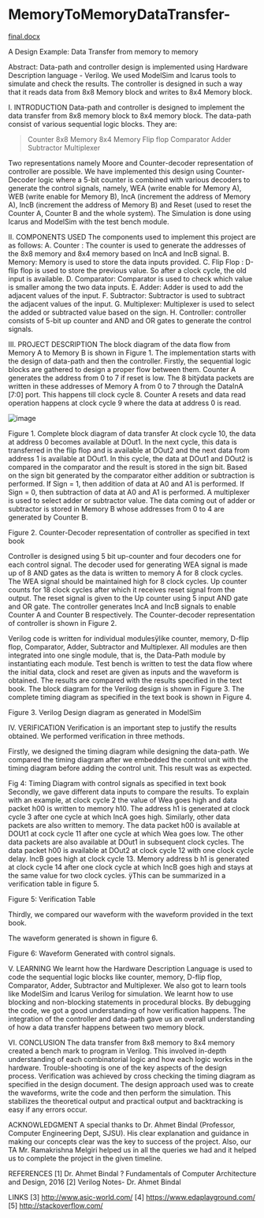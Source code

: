 # MemoryToMemoryDataTransfer-
[final.docx](https://github.com/Poojabafnaprakash/MemoryToMemoryDataTransfer-/files/676580/final.docx)








A Design Example: Data Transfer from memory to memory     

Abstract:
   Data-path and controller design is implemented using Hardware Description language - Verilog. We used ModelSim and Icarus tools to simulate and check the results. The controller is designed in such a way that it reads data from 8x8 Memory block and writes to 8x4 Memory block.
   
I. INTRODUCTION
      Data-path and controller is designed to implement the data transfer from 8x8 memory block to 8x4 memory block. The data-path consist of various sequential logic blocks. They are:

> Counter
> 8x8 Memory
> 8x4 Memory
> Flip flop
> Comparator
> Adder
> Subtractor
> Multiplexer

Two representations namely Moore and Counter-decoder representation of controller are possible. We have implemented this design using Counter-Decoder logic where a 5-bit counter is combined with various decoders to generate the control signals, namely, WEA (write enable for Memory A), WEB (write enable for Memory B), IncA (increment the address of Memory A), IncB (increment the address of Memory B) and Reset (used to reset the Counter A, Counter B and the whole system). The Simulation is done using Icarus and ModelSim with the test bench module.

II. COMPONENTS USED
The components used to implement this project are as follows:
A. Counter : The counter is used to generate the addresses of the 8x8 memory and 8x4 memory based on IncA and IncB signal.
B. Memory: Memory is used to store the data inputs provided.
C. Flip Flop : D-flip flop is used to store the previous value. So after a clock cycle, the old input is available.
D. Comparator: Comparator is used to check which value is smaller among the two data inputs.
E. Adder: Adder is used to add the adjacent values of the input.
F. Subtractor: Subtractor is used to subtract the adjacent values of the input.
G. Multiplexer: Multiplexer is used to select the added or subtracted value based on the sign.
H. Controller: controller consists of 5-bit up counter and AND and OR gates to generate the control signals. 

III. PROJECT DESCRIPTION
The block diagram of the data flow from Memory A to Memory B is shown in Figure 1. The implementation starts with the design of data-path and then the controller. Firstly, the sequential logic blocks are gathered to design a proper flow between them. Counter A generates the address from 0 to 7 if reset is low. The 8 bitÿdata packets are written in these addresses of Memory A from 0 to 7 through 
the DataInA [7:0] port. This happens till clock cycle 8. Counter A resets and data read operation happens at clock cycle 9 where the data at address 0 is read.

![image](https://cloud.githubusercontent.com/assets/17193889/21536551/16e19ee8-cd39-11e6-872b-29a71a160f65.png)

Figure 1. Complete block diagram of data transfer
At clock cycle 10, the data at address 0 becomes available at DOut1. In the next cycle, this data is transferred in the flip flop and is available at DOut2 and the next data from address 1 is available at DOut1. In this cycle, the data at DOut1 and DOut2 is compared in the comparator and the result is stored in the sign bit. Based on the sign bit generated by the comparator either addition or subtraction is performed. If Sign = 1, then addition of data at A0 and A1 is performed. If Sign = 0, then subtraction of data at A0 and A1 is performed. A multiplexer is used to select adder or subtractor value. The data coming out of adder or subtractor is stored in Memory B whose addresses from 0 to 4 are generated by Counter B. 


Figure 2. Counter-Decoder representation of controller as specified in text book

Controller is designed using 5 bit up-counter and four decoders one for each control signal. The decoder used for generating WEA signal is made up of 8 AND gates as the data is written to memory A for 8 clock cycles. The WEA signal should be maintained high for 8 clock cycles. Up counter counts for 18 clock cycles after which it receives reset signal from the output. The reset signal is given to the Up counter using 5 input AND gate and OR gate. The controller generates IncA and IncB signals to enable Counter A and Counter B respectively. The Counter-decoder representation of controller is shown in Figure 2.

Verilog code is written for individual modulesÿlike counter, memory, D-flip flop, Comparator, Adder, Subtractor and Multiplexer. All modules are then integrated into one single module, that is, the Data-Path module by instantiating each module. Test bench is written to test the data flow where the initial data, clock and reset are given as inputs and the waveform is obtained. The results are compared with the results specified in the text book. The block diagram for the Verilog design is shown in Figure 3. The complete timing diagram as specified in the text book is shown in Figure 4.


Figure 3. Verilog Design diagram as generated in ModelSim

IV. VERIFICATION
Verification is an important step to justify the results obtained. We performed verification in three methods. 

Firstly, we designed the timing diagram while designing the data-path. We compared the timing diagram after we embedded the control unit with the timing diagram before adding the control unit. This result was as expected. 


Fig 4: Timing Diagram with control signals as specified in text book
Secondly, we gave different data inputs to compare the results. To explain with an example, at clock cycle 2 the value of Wea goes high and data packet h00 is written to memory h10. The address h1 is generated at clock cycle 3 after one cycle at which IncA goes high. Similarly, other data packets are also written to memory. The data packet h00 is available at DOUt1 at cock cycle 11 after one cycle at which Wea goes low. The other data packets are also available at DOut1 in subsequent clock cycles. The data packet h00 is available at DOut2 at clock cycle 12 with one clock cycle delay. IncB goes high at clock cycle 13. Memory address b h1 is generated at clock cycle 14 after one clock cycle at which IncB goes high and stays at the same value for two clock cycles. ÿThis can be summarized in a verification table in figure 5. 


Figure 5: Verification Table

Thirdly, we compared our waveform with the waveform provided in the text book. 

The waveform generated is shown in figure 6.


Figure 6: Waveform Generated with control signals.

V. LEARNING
  We learnt how the Hardware Description Language is used to code the sequential logic blocks like counter, memory, D-flip flop, Comparator, Adder, Subtractor and Multiplexer. We also got to learn tools like ModelSim and Icarus Verilog for simulation. We learnt how to use blocking and non-blocking statements in procedural blocks. By debugging the code, we got a good understanding of how verification happens. The integration of the controller and data-path gave us an overall understanding of how a data transfer happens between two memory block.

VI. CONCLUSION
  The data transfer from 8x8 memory to 8x4 memory created a bench mark to program in Verilog. This involved in-depth understanding of each combinatorial logic and how each logic works in the hardware. Trouble-shooting is one of the key aspects of the design process. Verification was achieved by cross checking the timing diagram as specified in the design document. The design approach used was to create the waveforms, write the code and then perform the simulation. This stabilizes the theoretical output and practical output and backtracking is easy if any errors occur. 

ACKNOWLEDGMENT
A special thanks to Dr. Ahmet Bindal (Professor, Computer Engineering Dept, SJSU). His clear explanation and guidance in making our concepts clear was the key to success of the project. Also, our TA Mr. Ramakrishna Melgiri helped us in all the queries we had and it helped us to complete the project in the given timeline.  

REFERENCES
[1] Dr. Ahmet Bindal ? Fundamentals of Computer Architecture and Design, 2016 
[2] Verilog Notes- Dr. Ahmet Bindal


LINKS
[3] http://www.asic-world.com/
[4] https://www.edaplayground.com/
[5] http://stackoverflow.com/









